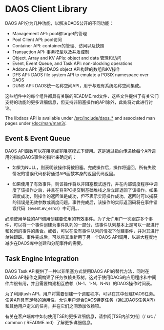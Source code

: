 # DAOS Client Library
DAOS API分为几种功能，以解决DAOS公开的不同功能：
- Management API: pool和target的管理
- Pool Client API: pool访问
- Container API: container的管理、访问以及快照
- Transaction API: 事务模型以及并发控制
- Object, Array and KV APIs: object and data 管理和访问
- Event, Event Queue, and Task API: non-blocking operations
- Addons API: 通过DAOS object API构建的数组和KV操作
- DFS API: DAOS file system API to emulate a POSIX namespace over DAOS
- DUNS API: DAOS统一名称空间API，用于与现有系统名称空间集成。

这些组件中的每个组件都具有关联的README.md文件，这些文件提供了有关它们支持的功能的更多详细信息，但支持非阻塞操作的API除外，此处将对此进行讨论。

The libdaos API is available under [/src/include/daos\_\*](/src/include/) and
associated man pages under [/doc/man/man3/](/doc/man/man3/).

## Event & Event Queue
DAOS API函数可以在阻塞或非阻塞模式下使用。这是通过指向传递给每个API调用的指向DAOS事件的指针来确定的：

- 如果为NULL，则表明该操作将被阻塞。完成操作后，操作将返回。所有失败情况的错误代码都将通过API函数本身的返回代码返回。

- 如果使用了有效事件，则该操作将以非阻塞模式运行，并在内部调度程序中调度了该操作之后，并且在将RPC提交到基础堆栈之后立即返回了该操作。如果调度成功，则操作的返回值是成功，但不表示实际操作成功。返回时可以捕获的错误是无效参数或调度问题。事件完成后，该操作的实际返回码将在事件错误代码（event.ev_error）中可用。、

必须使用单独的API调用创建要使用的有效事件。为了允许用户一次跟踪多个事件，可以将一个事件创建为事件队列的一部分，该事件队列基本上是可以一起进行和轮询的事件的集合。或者，可以在没有事件队列的情况下创建事件，并对其进行单独跟踪。事件完成后，可以将其重新用于另一个DAOS API调用，以最大程度地减少在DAOS库中创建和分配事件的需要。

## Task Engine Integration

DAOS Task API提供了一种以非阻塞方式使用DAOS API的替代方法，同时在DAOS API操作之间构建了任务依赖关系树。这对于使用DAOS的应用程序和中间件库很有用，并且需要构建相互依赖（N-1、1-N，N-N）的DAOS操作时间表。

为了利用tash API，用户将需要创建一个调度程序，可以在其中创建DAOS任务。任务API具有足够的通用性，允许用户混合DAOS特定任务（通过DAOS任务API）和其他用户定义的任务，并在它们之间添加依赖项。

有关在客户端库中如何使用TSE的更多详细信息，请参阅[TSE内部文档]（/ src / common / README.md）了解更多详细信息。